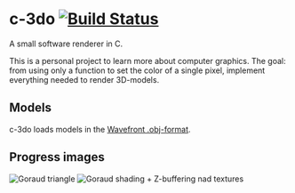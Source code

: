 # c-3do [![Build Status](https://travis-ci.org/joelekstrom/c-3do.svg?branch=master)](https://travis-ci.org/accatyyc/c-3do)
A small software renderer in C.

This is a personal project to learn more about computer graphics. The goal: from using only a function to set the color of a single pixel, implement everything needed to render 3D-models.

## Models
c-3do loads models in the [Wavefront .obj-format](http://en.wikipedia.org/wiki/Wavefront_.obj_file).

## Progress images
![Goraud triangle](http://i.imgur.com/bgANjBA.png)
![Goraud shading + Z-buffering nad textures](http://i.imgur.com/jyRHx58.jpg)
